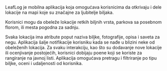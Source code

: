 LeafLog je mobilna aplikacija koja omogućava korisnicima da otkrivaju i dele lokacije na mapi koje su značajne za ljubitelje biljaka. 

Korisnici mogu da obeleže lokacije retkih biljnih vrsta, parkova sa posebnom florom, ili mesta pogodna za sadnju.

Svaka lokacija ima atribute poput naziva biljke, fotografije, opisa i saveta za negu. 
Aplikacija šalje notifikacije korisniku kada se nađe u blizini neke od obeleženih lokacija. 
Za svaku interakciju, kao što su dodavanje nove lokacije ili ocenjivanje postojećih, korisnici dobijaju poene koji se koriste za rangiranje na javnoj listi. 
Aplikacija omogućava pretragu i filtriranje po tipu biljke, oceni i udaljenosti od korisnika.
